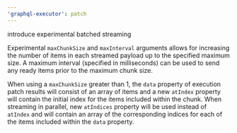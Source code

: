 ```yaml
---
'graphql-executor': patch
---
```


introduce experimental batched streaming

Experimental `maxChunkSize` and `maxInterval` arguments allows for increasing the number of items in each streamed payload up to the specified maximum size. A maximum interval (specified in milliseconds) can be used to send any ready items prior to the maximum chunk size.

When using a `maxChunkSize` greater than 1, the `data` property of execution patch results will consist of an array of items and a new `atIndex` property will contain the initial index for the items included within the chunk. When streaming in parallel, new `atIndices` property will be used instead of `atIndex` and will contain an array of the corresponding indices for each of the items included within the `data` property.
